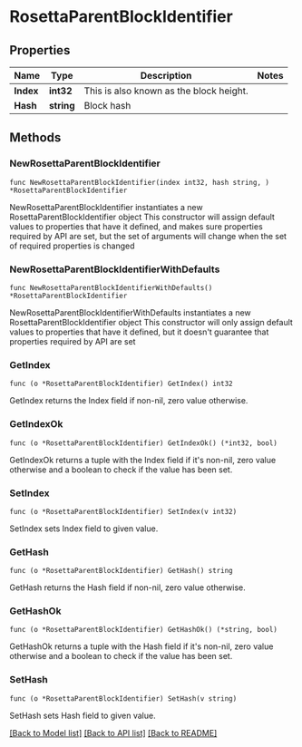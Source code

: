 # RosettaParentBlockIdentifier

## Properties

Name | Type | Description | Notes
------------ | ------------- | ------------- | -------------
**Index** | **int32** | This is also known as the block height. | 
**Hash** | **string** | Block hash | 

## Methods

### NewRosettaParentBlockIdentifier

`func NewRosettaParentBlockIdentifier(index int32, hash string, ) *RosettaParentBlockIdentifier`

NewRosettaParentBlockIdentifier instantiates a new RosettaParentBlockIdentifier object
This constructor will assign default values to properties that have it defined,
and makes sure properties required by API are set, but the set of arguments
will change when the set of required properties is changed

### NewRosettaParentBlockIdentifierWithDefaults

`func NewRosettaParentBlockIdentifierWithDefaults() *RosettaParentBlockIdentifier`

NewRosettaParentBlockIdentifierWithDefaults instantiates a new RosettaParentBlockIdentifier object
This constructor will only assign default values to properties that have it defined,
but it doesn't guarantee that properties required by API are set

### GetIndex

`func (o *RosettaParentBlockIdentifier) GetIndex() int32`

GetIndex returns the Index field if non-nil, zero value otherwise.

### GetIndexOk

`func (o *RosettaParentBlockIdentifier) GetIndexOk() (*int32, bool)`

GetIndexOk returns a tuple with the Index field if it's non-nil, zero value otherwise
and a boolean to check if the value has been set.

### SetIndex

`func (o *RosettaParentBlockIdentifier) SetIndex(v int32)`

SetIndex sets Index field to given value.


### GetHash

`func (o *RosettaParentBlockIdentifier) GetHash() string`

GetHash returns the Hash field if non-nil, zero value otherwise.

### GetHashOk

`func (o *RosettaParentBlockIdentifier) GetHashOk() (*string, bool)`

GetHashOk returns a tuple with the Hash field if it's non-nil, zero value otherwise
and a boolean to check if the value has been set.

### SetHash

`func (o *RosettaParentBlockIdentifier) SetHash(v string)`

SetHash sets Hash field to given value.



[[Back to Model list]](../README.md#documentation-for-models) [[Back to API list]](../README.md#documentation-for-api-endpoints) [[Back to README]](../README.md)


